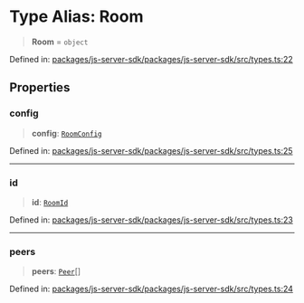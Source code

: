 # Type Alias: Room

> **Room** = `object`

Defined in: [packages/js-server-sdk/packages/js-server-sdk/src/types.ts:22](https://github.com/fishjam-cloud/js-server-sdk/blob/e133f8a6825619e67537d43e8483134d23c7dce1/packages/js-server-sdk/src/types.ts#L22)

## Properties

### config

> **config**: [`RoomConfig`](../interfaces/RoomConfig.md)

Defined in: [packages/js-server-sdk/packages/js-server-sdk/src/types.ts:25](https://github.com/fishjam-cloud/js-server-sdk/blob/e133f8a6825619e67537d43e8483134d23c7dce1/packages/js-server-sdk/src/types.ts#L25)

***

### id

> **id**: [`RoomId`](RoomId.md)

Defined in: [packages/js-server-sdk/packages/js-server-sdk/src/types.ts:23](https://github.com/fishjam-cloud/js-server-sdk/blob/e133f8a6825619e67537d43e8483134d23c7dce1/packages/js-server-sdk/src/types.ts#L23)

***

### peers

> **peers**: [`Peer`](Peer.md)[]

Defined in: [packages/js-server-sdk/packages/js-server-sdk/src/types.ts:24](https://github.com/fishjam-cloud/js-server-sdk/blob/e133f8a6825619e67537d43e8483134d23c7dce1/packages/js-server-sdk/src/types.ts#L24)
